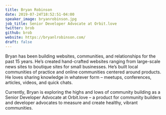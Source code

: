 ```yaml
---
title: Bryan Robinson
date: 2019-07-24T18:52:51-04:00
speaker_image: bryanrobinson.jpg
job_title: Senior Developer Advocate at Orbit.love
twitter: brob
github: brob
website: https://bryanlrobinson.com/
draft: false
---
```


Bryan has been building websites, communities, and relationships for the past 15 years. He’s created hand-crafted websites ranging from large-scale news sites to boutique sites for small businesses. He’s built local communities of practice and online communities centered around products. He loves sharing knowledge in whatever form – meetups, conferences, articles, videos, and quick chats.

Currently, Bryan is exploring the highs and lows of community building as a Senior Developer Advocate at Orbit.love – a product for community builders and developer advocates to measure and create healthy, vibrant communities.
